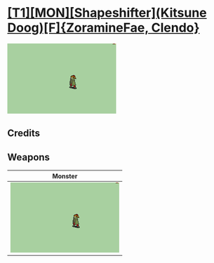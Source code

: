 # [\[T1\]\[MON\]\[Shapeshifter\]\(Kitsune Doog\)\[F\]{ZoramineFae, Clendo}](../%5BT1%5D%5BMON%5D%5BShapeshifter%5D(Kitsune%20Doog)%5BF%5D%7BZoramineFae,%20Clendo%7D)

<img src="./8.%20Monster/Monster_000.png" alt="[T1][MON][Shapeshifter](Kitsune Doog)[F]{ZoramineFae, Clendo} standing" />

## Credits



## Weapons


|Monster |
|  :---: |
| <img alt="Monster animation" src="./8.%20Monster/Monster.gif" /> |
